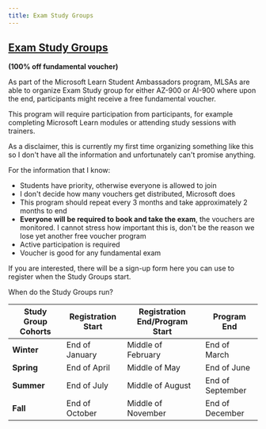 ```yaml
---
title: Exam Study Groups
---
```



## [Exam Study Groups](https://discord.com/channels/676990910176821270/1118446725540085801/1199713482937999420) 
**(100% off fundamental voucher)**

As part of the Microsoft Learn Student Ambassadors program, MLSAs are able to organize Exam Study group for either AZ-900 or AI-900 where upon the end, participants might receive a free fundamental voucher. 

This program will require participation from participants, for example completing Microsoft Learn modules or attending study sessions with trainers. 

As a disclaimer, this is currently my first time organizing something like this so I don't have all the information and unfortunately can't promise anything. 

For the information that I know:
- Students have priority, otherwise everyone is allowed to join
- I don't decide how many vouchers get distributed, Microsoft does
- This program should repeat every 3 months and take approximately 2 months to end
- **Everyone will be required to book and take the exam**, the vouchers are monitored. I cannot stress how important this is, don't be the reason we lose yet another free voucher program
- Active participation is required
- Voucher is good for any fundamental exam

If you are interested, there will be a sign-up form here you can use to register when the Study Groups start.

When do the Study Groups run?

| **Study Group Cohorts** | **Registration Start** | **Registration End/Program Start** | **Program End** |
| ------------------- | ------------------ | ------------------------------ | ----------- | 
| **Winter** | End of January | Middle of February | End of March | 
| **Spring** | End of April | Middle of May | End of June |
| **Summer** | End of July | Middle of August | End of September | 
| **Fall** | End of October | Middle of November | End of December | 
